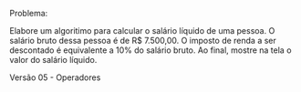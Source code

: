 Problema:

Elabore um algoritimo para calcular o salário líquido de uma pessoa.
O salário bruto dessa pessoa é de R$ 7.500,00.
O imposto de renda a ser descontado é equivalente a 10% do salário bruto.
Ao final, mostre na tela o valor do salário líquido.

Versão 05 - Operadores